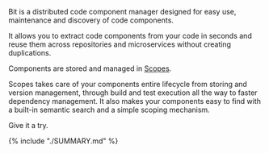 
Bit is a distributed code component manager designed for easy use, maintenance and discovery of code components.

It allows you to extract code components from your code in seconds and reuse them across repositories and microservices without creating duplications.

Components are stored and managed in [Scopes](Glossary#scopes).

Scopes takes care of your components entire lifecycle from storing and version management, through build and test execution all the way to faster dependency management. It also makes your components easy to find with a built-in semantic search and a simple scoping mechanism.

Give it a try.

{% include "./SUMMARY.md" %}
